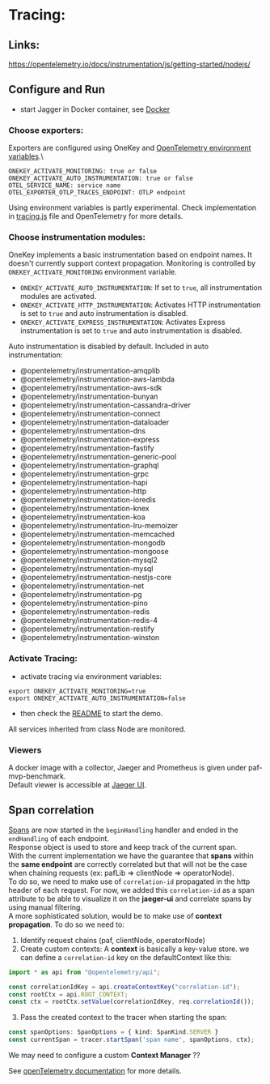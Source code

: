 # Tracing:

## Links:
https://opentelemetry.io/docs/instrumentation/js/getting-started/nodejs/

## Configure and Run

- start Jagger in Docker container, see [Docker](../Docker/Collector/README.md)

### Choose exporters:

Exporters are configured using OneKey and [OpenTelemetry environment variables](https://opentelemetry.io/docs/reference/specification/sdk-environment-variables/).\

```
ONEKEY_ACTIVATE_MONITORING: true or false
ONEKEY_ACTIVATE_AUTO_INSTRUMENTATION: true or false
OTEL_SERVICE_NAME: service name
OTEL_EXPORTER_OTLP_TRACES_ENDPOINT: OTLP endpoint
```

Using environment variables is partly experimental. Check implementation in [tracing.js](../OpenTelemetry/tracing.js) file and OpenTelemetry for more details.

### Choose instrumentation modules:
OneKey implements a basic instrumentation based on endpoint names. It doesn't currently support context propagation.
Monitoring is controlled by `ONEKEY_ACTIVATE_MONITORING` environment variable.

- `ONEKEY_ACTIVATE_AUTO_INSTRUMENTATION`: If set to `true`, all instrumentation modules are activated.
- `ONEKEY_ACTIVATE_HTTP_INSTRUMENTATION`: Activates HTTP instrumentation is set to `true` and auto instrumentation is disabled.
- `ONEKEY_ACTIVATE_EXPRESS_INSTRUMENTATION`: Activates Express instrumentation is set to `true` and auto instrumentation is disabled.

Auto instrumentation is disabled by default. Included in auto instrumentation:
- @opentelemetry/instrumentation-amqplib
- @opentelemetry/instrumentation-aws-lambda
- @opentelemetry/instrumentation-aws-sdk
- @opentelemetry/instrumentation-bunyan
- @opentelemetry/instrumentation-cassandra-driver
- @opentelemetry/instrumentation-connect
- @opentelemetry/instrumentation-dataloader
- @opentelemetry/instrumentation-dns
- @opentelemetry/instrumentation-express
- @opentelemetry/instrumentation-fastify
- @opentelemetry/instrumentation-generic-pool
- @opentelemetry/instrumentation-graphql
- @opentelemetry/instrumentation-grpc
- @opentelemetry/instrumentation-hapi
- @opentelemetry/instrumentation-http
- @opentelemetry/instrumentation-ioredis
- @opentelemetry/instrumentation-knex
- @opentelemetry/instrumentation-koa
- @opentelemetry/instrumentation-lru-memoizer
- @opentelemetry/instrumentation-memcached
- @opentelemetry/instrumentation-mongodb
- @opentelemetry/instrumentation-mongoose
- @opentelemetry/instrumentation-mysql2
- @opentelemetry/instrumentation-mysql
- @opentelemetry/instrumentation-nestjs-core
- @opentelemetry/instrumentation-net
- @opentelemetry/instrumentation-pg
- @opentelemetry/instrumentation-pino
- @opentelemetry/instrumentation-redis
- @opentelemetry/instrumentation-redis-4
- @opentelemetry/instrumentation-restify
- @opentelemetry/instrumentation-winston


### Activate Tracing:
- activate tracing via environment variables:
```shell
export ONEKEY_ACTIVATE_MONITORING=true
export ONEKEY_ACTIVATE_AUTO_INSTRUMENTATION=false
```

- then check the [README](paf-mvp-demo-express/README.md) to start the demo.

All services inherited from class Node are monitored.

### Viewers
A docker image with a collector, Jaeger and Prometheus is given under paf-mvp-benchmark.\
Default viewer is accessible at [Jaeger UI](http://localhost:16686/search).


## Span correlation
[Spans](https://opentelemetry.io/docs/concepts/signals/traces/#spans-in-opentelemetry) are now started in the `beginHandling` handler and ended in the `endHandling` of each endpoint.\
Response object is used to store and keep track of the current span.\
With the current implementation we have the guarantee that **spans** within the **same endpoint** are correctly correlated but that will not be the case when chaining requests (ex: pafLib => clientNode => operatorNode).\
To do so, we need to make use of `correlation-id` propagated in the http header of each request. For now, we added this `correlation-id` as a span attribute to be able to visualize it on the **jaeger-ui** and correlate spans by using manual filtering.\
A more sophisticated solution, would be to make use of **context propagation**. To do so we need to:
1. Identify request chains (paf, clientNode, operatorNode)
2. Create custom contexts: A **context** is basically a key-value store. we can define a `correlation-id` key on the defaultContext like this:
````typescript
import * as api from "@opentelemetry/api";

const correlationIdKey = api.createContextKey("correlation-id");
const rootCtx = api.ROOT_CONTEXT;
const ctx = rootCtx.setValue(correlationIdKey, req.correlationId());
````
3. Pass the created context to the tracer when starting the span:
```` typescript
const spanOptions: SpanOptions = { kind: SpanKind.SERVER }
const currentSpan = tracer.startSpan('span name', spanOptions, ctx);
````

We may need to configure a custom **Context Manager** ??

See [openTelemetry documentation](https://opentelemetry.io/docs/instrumentation/js/context/) for more details.